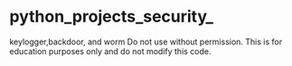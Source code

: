 # python_projects_security_
keylogger,backdoor, and worm
Do not use without permission. This is for education purposes only and do not modify this code.
